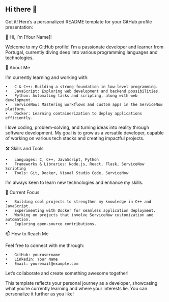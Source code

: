 ## Hi there 👋

Got it! Here’s a personalized README template for your GitHub profile presentation:

👋 Hi, I’m [Your Name]!

Welcome to my GitHub profile! I’m a passionate developer and learner from Portugal, currently diving deep into various programming languages and technologies.

🚀 About Me

I’m currently learning and working with:

	•	C & C++: Building a strong foundation in low-level programming.
	•	JavaScript: Exploring web development and backend possibilities.
	•	Python: Automating tasks and scripting, along with web development.
	•	ServiceNow: Mastering workflows and custom apps in the ServiceNow platform.
	•	Docker: Learning containerization to deploy applications efficiently.

I love coding, problem-solving, and turning ideas into reality through software development. My goal is to grow as a versatile developer, capable of working on various tech stacks and creating impactful projects.

🛠 Skills and Tools

	•	Languages: C, C++, JavaScript, Python
	•	Frameworks & Libraries: Node.js, React, Flask, ServiceNow Scripting
	•	Tools: Git, Docker, Visual Studio Code, ServiceNow

I’m always keen to learn new technologies and enhance my skills.

🌱 Current Focus

	•	Building cool projects to strengthen my knowledge in C++ and JavaScript.
	•	Experimenting with Docker for seamless application deployment.
	•	Working on projects that involve ServiceNow customization and automation.
	•	Exploring open-source contributions.

📫 How to Reach Me

Feel free to connect with me through:

	•	GitHub: yourusername
	•	LinkedIn: Your Name
	•	Email: youremail@example.com

Let’s collaborate and create something awesome together!

This template reflects your personal journey as a developer, showcasing what you’re currently learning and where your interests lie. You can personalize it further as you like!

